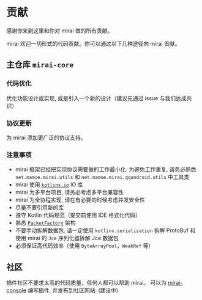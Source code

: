 # 贡献

感谢你来到这里和你对 mirai 做的所有贡献。

mirai 欢迎一切形式的代码贡献。你可以通过以下几种途径向 mirai 贡献。

## 主仓库 `mirai-core`

### 代码优化
优化功能设计或实现, 或是引入一个新的设计（建议先通过 issue 与我们达成共识）

### 协议更新
为 mirai 添加更广泛的协议支持。

### 注意事项
- mirai 框架已经把实现协议需要做的工作最小化. 为避免工作重复, 请务必熟悉 `net.mamoe.mirai.utils` 和 `net.mamoe.mirai.qqandroid.utils` 中工具类
- mirai 使用 [`kotlinx.io`](https://github.com/Kotlin/kotlinx-io) IO 库
- mirai 为多平台项目, 请务必考虑多平台兼容性
- mirai 为全协程实现, 请在有必要的时候考虑并发安全性
- 尽量不要引用新的库
- 遵守 Kotlin 代码规范（提交前使用 IDE 格式化代码）
- 熟悉 [`PacketFactory`](https://github.com/mamoe/mirai/blob/master/mirai-core-qqandroid/src/commonMain/kotlin/net/mamoe/mirai/qqandroid/network/protocol/packet/PacketFactory.kt) 架构
- 不要手动拆解数据包. 请一定使用 `kotlinx.serialization` 拆解 ProtoBuf 和使用 mirai 的 `Jce` 序列化器拆解 Jce 数据包
- 必须保证高代码效率（使用 `ByteArrayPool`，`WeakRef` 等）

## 社区

插件社区不要求太高的代码质量，任何人都可以帮助 mirai。
可以为 [mirai-console](https://github.com/mamoe/mirai-console) 编写插件, 并发布到社区网站: (建设中)
